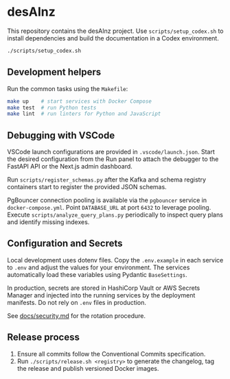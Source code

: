 # desAInz

This repository contains the desAInz project. Use `scripts/setup_codex.sh` to install dependencies and build the documentation in a Codex environment.

```bash
./scripts/setup_codex.sh
```


## Development helpers

Run the common tasks using the `Makefile`:

```bash
make up    # start services with Docker Compose
make test  # run Python tests
make lint  # run linters for Python and JavaScript
```

## Debugging with VSCode

VSCode launch configurations are provided in `.vscode/launch.json`.
Start the desired configuration from the Run panel to attach the debugger to the FastAPI API or the Next.js admin dashboard.

Run `scripts/register_schemas.py` after the Kafka and schema registry containers
start to register the provided JSON schemas.

PgBouncer connection pooling is available via the `pgbouncer` service in
`docker-compose.yml`. Point `DATABASE_URL` at port `6432` to leverage pooling.
Execute `scripts/analyze_query_plans.py` periodically to inspect query plans and
identify missing indexes.

## Configuration and Secrets

Local development uses dotenv files. Copy the `.env.example` in each service to `.env` and adjust the values for your environment. The services automatically load these variables using Pydantic `BaseSettings`.

In production, secrets are stored in HashiCorp Vault or AWS Secrets Manager and injected into the running services by the deployment manifests. Do not rely on `.env` files in production.

See [docs/security.md](docs/security.md) for the rotation procedure.

## Release process

1. Ensure all commits follow the Conventional Commits specification.
2. Run `./scripts/release.sh <registry>` to generate the changelog, tag the release and publish versioned Docker images.
